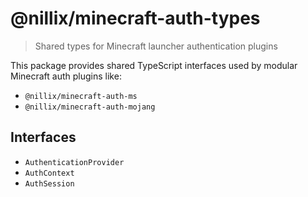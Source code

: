 # @nillix/minecraft-auth-types

> Shared types for Minecraft launcher authentication plugins

This package provides shared TypeScript interfaces used by modular Minecraft auth plugins like:

- `@nillix/minecraft-auth-ms`
- `@nillix/minecraft-auth-mojang`

## Interfaces

- `AuthenticationProvider`
- `AuthContext`
- `AuthSession`
